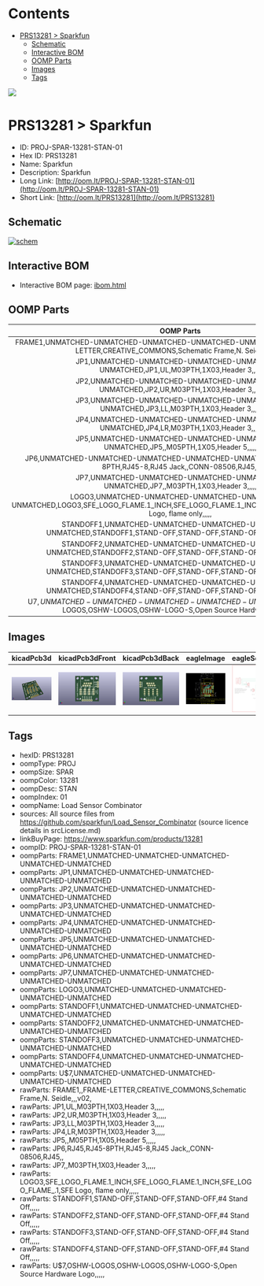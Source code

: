 



Contents
========

* [PRS13281 > Sparkfun](#prs13281--sparkfun)
	* [Schematic](#schematic)
	* [Interactive BOM](#interactive-bom)
	* [OOMP Parts](#oomp-parts)
	* [Images](#images)
	* [Tags](#tags)
  
![][im]
# PRS13281 > Sparkfun

- ID: PROJ-SPAR-13281-STAN-01
- Hex ID: PRS13281
- Name: Sparkfun
- Description: Sparkfun
- Long Link: [http://oom.lt/PROJ-SPAR-13281-STAN-01](http://oom.lt/PROJ-SPAR-13281-STAN-01)
- Short Link: [http://oom.lt/PRS13281](http://oom.lt/PRS13281)

## Schematic
  
[![schem](eagleSchemImage.png)](eagleSchemImage.png)
## Interactive BOM

- Interactive BOM page: [ibom.html](https://htmlpreview.github.io/?https://github.com/oomlout/oomlout_OOMP_projects/blob/main/PROJ-SPAR-13281-STAN-01/kicad/bom/ibom.html)

## OOMP Parts
  

|OOMP Parts|
| :---: |
|FRAME1,UNMATCHED-UNMATCHED-UNMATCHED-UNMATCHED-UNMATCHED,FRAME1,,FRAME-LETTER,CREATIVE_COMMONS,Schematic Frame,N. Seidle,,,v02,|
|JP1,UNMATCHED-UNMATCHED-UNMATCHED-UNMATCHED-UNMATCHED,JP1,UL,M03PTH,1X03,Header 3,,,,,|
|JP2,UNMATCHED-UNMATCHED-UNMATCHED-UNMATCHED-UNMATCHED,JP2,UR,M03PTH,1X03,Header 3,,,,,|
|JP3,UNMATCHED-UNMATCHED-UNMATCHED-UNMATCHED-UNMATCHED,JP3,LL,M03PTH,1X03,Header 3,,,,,|
|JP4,UNMATCHED-UNMATCHED-UNMATCHED-UNMATCHED-UNMATCHED,JP4,LR,M03PTH,1X03,Header 3,,,,,|
|JP5,UNMATCHED-UNMATCHED-UNMATCHED-UNMATCHED-UNMATCHED,JP5,,M05PTH,1X05,Header 5,,,,,|
|JP6,UNMATCHED-UNMATCHED-UNMATCHED-UNMATCHED-UNMATCHED,JP6,RJ45,RJ45-8PTH,RJ45-8,RJ45 Jack,,CONN-08506,RJ45,,|
|JP7,UNMATCHED-UNMATCHED-UNMATCHED-UNMATCHED-UNMATCHED,JP7,,M03PTH,1X03,Header 3,,,,,|
|LOGO3,UNMATCHED-UNMATCHED-UNMATCHED-UNMATCHED-UNMATCHED,LOGO3,SFE_LOGO_FLAME.1_INCH,SFE_LOGO_FLAME.1_INCH,SFE_LOGO_FLAME_.1,SFE Logo, flame only,,,,,|
|STANDOFF1,UNMATCHED-UNMATCHED-UNMATCHED-UNMATCHED-UNMATCHED,STANDOFF1,STAND-OFF,STAND-OFF,STAND-OFF,#4 Stand Off,,,,,|
|STANDOFF2,UNMATCHED-UNMATCHED-UNMATCHED-UNMATCHED-UNMATCHED,STANDOFF2,STAND-OFF,STAND-OFF,STAND-OFF,#4 Stand Off,,,,,|
|STANDOFF3,UNMATCHED-UNMATCHED-UNMATCHED-UNMATCHED-UNMATCHED,STANDOFF3,STAND-OFF,STAND-OFF,STAND-OFF,#4 Stand Off,,,,,|
|STANDOFF4,UNMATCHED-UNMATCHED-UNMATCHED-UNMATCHED-UNMATCHED,STANDOFF4,STAND-OFF,STAND-OFF,STAND-OFF,#4 Stand Off,,,,,|
|U$7,UNMATCHED-UNMATCHED-UNMATCHED-UNMATCHED-UNMATCHED,U$7,OSHW-LOGOS,OSHW-LOGOS,OSHW-LOGO-S,Open Source Hardware Logo,,,,,|

## Images
  
  

|kicadPcb3d|kicadPcb3dFront|kicadPcb3dBack|eagleImage|eagleSchemImage|
| :---: | :---: | :---: | :---: | :---: |
|[![kicadPcb3d](kicadPcb3d_140.png)](kicadPcb3d.png)|[![kicadPcb3dFront](kicadPcb3dFront_140.png)](kicadPcb3dFront.png)|[![kicadPcb3dBack](kicadPcb3dBack_140.png)](kicadPcb3dBack.png)|[![eagleImage](eagleImage_140.png)](eagleImage.png)|[![eagleSchemImage](eagleSchemImage_140.png)](eagleSchemImage.png)|

## Tags

- hexID: PRS13281
- oompType: PROJ
- oompSize: SPAR
- oompColor: 13281
- oompDesc: STAN
- oompIndex: 01
- oompName: Load Sensor Combinator
- sources: All source files from https://github.com/sparkfun/Load_Sensor_Combinator (source licence details in srcLicense.md)
- linkBuyPage: https://www.sparkfun.com/products/13281
- oompID: PROJ-SPAR-13281-STAN-01
- oompParts: FRAME1,UNMATCHED-UNMATCHED-UNMATCHED-UNMATCHED-UNMATCHED
- oompParts: JP1,UNMATCHED-UNMATCHED-UNMATCHED-UNMATCHED-UNMATCHED
- oompParts: JP2,UNMATCHED-UNMATCHED-UNMATCHED-UNMATCHED-UNMATCHED
- oompParts: JP3,UNMATCHED-UNMATCHED-UNMATCHED-UNMATCHED-UNMATCHED
- oompParts: JP4,UNMATCHED-UNMATCHED-UNMATCHED-UNMATCHED-UNMATCHED
- oompParts: JP5,UNMATCHED-UNMATCHED-UNMATCHED-UNMATCHED-UNMATCHED
- oompParts: JP6,UNMATCHED-UNMATCHED-UNMATCHED-UNMATCHED-UNMATCHED
- oompParts: JP7,UNMATCHED-UNMATCHED-UNMATCHED-UNMATCHED-UNMATCHED
- oompParts: LOGO3,UNMATCHED-UNMATCHED-UNMATCHED-UNMATCHED-UNMATCHED
- oompParts: STANDOFF1,UNMATCHED-UNMATCHED-UNMATCHED-UNMATCHED-UNMATCHED
- oompParts: STANDOFF2,UNMATCHED-UNMATCHED-UNMATCHED-UNMATCHED-UNMATCHED
- oompParts: STANDOFF3,UNMATCHED-UNMATCHED-UNMATCHED-UNMATCHED-UNMATCHED
- oompParts: STANDOFF4,UNMATCHED-UNMATCHED-UNMATCHED-UNMATCHED-UNMATCHED
- oompParts: U$7,UNMATCHED-UNMATCHED-UNMATCHED-UNMATCHED-UNMATCHED
- rawParts: FRAME1,,FRAME-LETTER,CREATIVE_COMMONS,Schematic Frame,N. Seidle,,,v02,
- rawParts: JP1,UL,M03PTH,1X03,Header 3,,,,,
- rawParts: JP2,UR,M03PTH,1X03,Header 3,,,,,
- rawParts: JP3,LL,M03PTH,1X03,Header 3,,,,,
- rawParts: JP4,LR,M03PTH,1X03,Header 3,,,,,
- rawParts: JP5,,M05PTH,1X05,Header 5,,,,,
- rawParts: JP6,RJ45,RJ45-8PTH,RJ45-8,RJ45 Jack,,CONN-08506,RJ45,,
- rawParts: JP7,,M03PTH,1X03,Header 3,,,,,
- rawParts: LOGO3,SFE_LOGO_FLAME.1_INCH,SFE_LOGO_FLAME.1_INCH,SFE_LOGO_FLAME_.1,SFE Logo, flame only,,,,,
- rawParts: STANDOFF1,STAND-OFF,STAND-OFF,STAND-OFF,#4 Stand Off,,,,,
- rawParts: STANDOFF2,STAND-OFF,STAND-OFF,STAND-OFF,#4 Stand Off,,,,,
- rawParts: STANDOFF3,STAND-OFF,STAND-OFF,STAND-OFF,#4 Stand Off,,,,,
- rawParts: STANDOFF4,STAND-OFF,STAND-OFF,STAND-OFF,#4 Stand Off,,,,,
- rawParts: U$7,OSHW-LOGOS,OSHW-LOGOS,OSHW-LOGO-S,Open Source Hardware Logo,,,,,



[im]: kicadPcb3d_450.png
